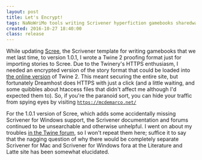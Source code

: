 ```yaml
---
layout: post
title: Let's Encrypt!
tags: NaNoWriMo tools writing Scrivener hyperfiction gamebooks sharedware shortpost
created: 2016-10-27 18:40:00
class: release
---
```

While updating [Scree](/tools/scree/), the Scrivener template for writing gamebooks that we met last time, to version 1.0.1, I wrote a Twine 2 proofing format just for importing stories to Scree.  Due to the Twinery's HTTPS enthusiasm, I needed an encrypted version of the story format that could be loaded into [the online version](https://twinery.org/2/) of Twine 2.  This meant securing the entire site, but fortunately Dreamhost does HTTPS with just a click (and a little waiting, and some quibbles about htaccess files that didn't affect me although I'd expected them to).  So, if you're the paranoid sort, you can hide your traffic from spying eyes by visiting [`https://mcdemarco.net/`](https://mcdemarco.net/blog/2016/10/27/lets-encrypt/)

For the 1.0.1 version of Scree, which adds some accidentally missing Scrivener for Windows support, the Scrivener documentation and forums continued to be unsearchable and otherwise unhelpful.  I went on about my troubles [in the Twine forum](https://twinery.org/forum/discussion/comment/19214/#Comment_19214), so I won't repeat them here; suffice it to say that the nagging question of why there would be completely separate Scrivener for Mac and Scrivener for Windows fora at the Literature and Latte site has been somewhat elucidated.
